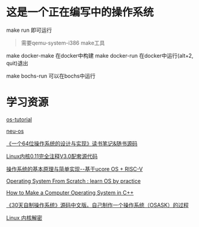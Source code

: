 # 这是一个正在编写中的操作系统

make run 即可运行
> 需要qemu-system-i386 make工具



make docker-make 在docker中构建
make docker-run 在docker中运行(alt+2, quit)退出

make bochs-run 可以在bochs中运行

# 学习资源

[os-tutorial](https://github.com/cfenollosa/os-tutorial)

[neu-os](https://github.com/VOID001/neu-os)

[《一个64位操作系统的设计与实现》读书笔记&随书源码](https://github.com/yifengyou/The-design-and-implementation-of-a-64-bit-operating-system)

[Linux内核0.11完全注释V3.0配套源代码](https://github.com/loveveryday/linux0.11)

[操作系统的基本原理与简单实现--基于ucore OS + RISC-V](https://github.com/chyyuu/simple_os_book)

[Operating System From Scratch : learn OS by practice](https://github.com/yyu/osfs00)

[How to Make a Computer Operating System in C++](https://github.com/SamyPesse/How-to-Make-a-Computer-Operating-System)

[《30天自制操作系统》源码中文版。自己制作一个操作系统（OSASK）的过程](https://github.com/yourtion/30dayMakeOS)

[Linux 内核解密](https://github.com/MintCN/linux-insides-zh)

[](http://www.osdever.net/bkerndev/Docs/intro.htm)
